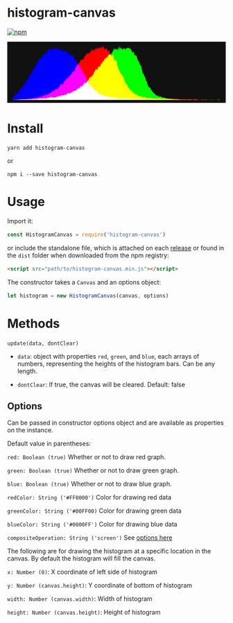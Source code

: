 # histogram-canvas

[![npm](https://img.shields.io/npm/v/histogram-canvas.svg?style=flat-square)](https://www.npmjs.com/package/histogram-canvas)

![Preview Image](https://raw.githubusercontent.com/stephentuso/histogram-canvas/master/preview.png)

# Install

```
yarn add histogram-canvas
```

or

```
npm i --save histogram-canvas
```

# Usage

Import it:

```javascript
const HistogramCanvas = require('histogram-canvas')
```

or include the standalone file, which is attached on each [release](https://github.com/stephentuso/histogram-canvas/releases) or found in the `dist` folder when downloaded from the npm registry:

```html
<script src="path/to/histogram-canvas.min.js"></script>
```

The constructor takes a `Canvas` and an options object:

```javascript
let histogram = new HistogramCanvas(canvas, options)
```

# Methods

`update(data, dontClear)`

- `data`: object with properties `red`, `green`, and `blue`, each arrays of numbers, representing the heights of the histogram bars. Can be any length.

- `dontClear`: If true, the canvas will be cleared. Default: false

## Options

Can be passed in constructor options object and are available as properties on the instance.

Default value in parentheses:

`red: Boolean (true)` Whether or not to draw red graph.

`green: Boolean (true)` Whether or not to draw green graph.

`blue: Boolean (true)` Whether or not to draw blue graph.

`redColor: String ('#FF0000')` Color for drawing red data

`greenColor: String ('#00FF00)` Color for drawing green data

`blueColor: String ('#0000FF')` Color for drawing blue data

`compositeOperation: String ('screen')` See [options here](https://developer.mozilla.org/en-US/docs/Web/API/CanvasRenderingContext2D/globalCompositeOperation)

The following are for drawing the histogram at a specific location in the canvas. By default the histogram will fill the canvas.

`x: Number (0)`: X coordinate of left side of histogram

`y: Number (canvas.height)`: Y coordinate of bottom of histogram

`width: Number (canvas.width)`: Width of histogram

`height: Number (canvas.height)`: Height of histogram
